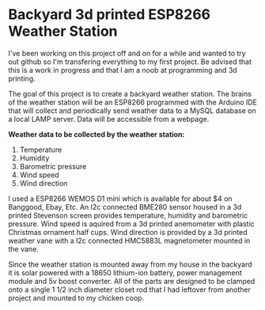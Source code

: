 # Backyard 3d printed ESP8266 Weather Station

I've been working on this project off and on for a while and wanted to try out github so I'm transfering everything to my first project. Be advised that this is a work in progress and that I am a noob at programming and 3d printing.

The goal of this project is to create a backyard weather station. The brains of the weather station will be an ESP8266 programmed with the Arduino IDE that will collect and periodically send weather data to a MySQL database on a local LAMP server. Data will be accessible from a webpage.

__Weather data to be collected by the weather station:__

  1. Temperature
  2. Humidity
  3. Barometric pressure
  4. Wind speed
  5. Wind direction
  
I used a ESP8266 WEMOS D1 mini which is available for about $4 on Banggood, Ebay, Etc. An I2c connected BME280 sensor housed in a 3d printed Stevenson screen provides temperature, humidity and barometric pressure.  Wind speed is aquired from a 3d printed anemometer with plastic Christmas ornament half cups.  Wind direction is provided by a 3d printed weather vane with a I2c connected HMC5883L magnetometer mounted in the vane. 

Since the weather station is mounted away from my house in the backyard it is solar powered with a 18650 lithium-ion battery, power management module and 5v boost converter. All of the parts are designed to be clamped onto a single 1 1/2 inch diameter closet rod that I had leftover from another project and mounted to my chicken coop.
